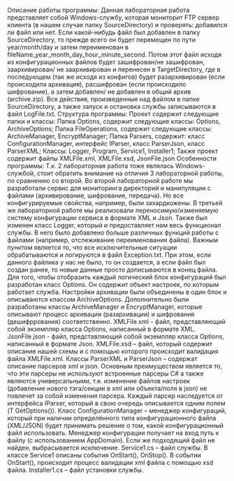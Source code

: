 Описание работы программы: Данная лабораторная работа представляет собой Windows-службу, которая мониторит FTP сервер клиента (в нашем случае папку SourceDirectory) и проверять: добавился ли файл или нет. Если какой-нибудь файл был добавлен в папку SourceDirectory, то прежде всего он будет перемещен по пути year/month/day и затем переименован в fileName_year_month_day_hour_minute_second. Потом этот файл исходя из конфигурационных файлов будет зашифрован/не зашифрован, заархивирован/ не заархивирован и перенесен в TargetDirectory, где в последующем (так же исходя из конфигов) будет разархивирован (если происходила архивация), расшифрован (если происходило шифрование), а затем добавлен/ не добавлен в общий архив (archive.zip). Все действия, произведенные над файлом в папке SourceDirectory, а также запуск и остановка службы записываются в файл LogFile.txt.
Структура программы: Проект содержит следующие папки и классы: Папка Options, содержит следующие классы: Options, ArchiveOptions; Папка FileOperations, содержит следующие классы: ArchiveManager, EncryptManager; Папка Parsers, содержит: класс ConfigurationManager, интерфейс IParser, класс ParserJson, класс ParserXML; Классы: Logger, Program, Service1, Installer1; Также проект содержит файлы XMLFile.xml, XMLFile.xsd, JsonFile.json
Особенности программы: Т.к. 2 лабораторная работа тоже являлась Windows-службой, стоит обратить внимание на отличия 3 лабораторной работы, по сравнению со второй. Во второй лабораторной работе мы разработали сервис для мониторинга директорий и манипуляции с файлами (архивирование, шифрование, передача). Но все конфигурируемые свойства, например, были захардкожены. В третьей же лабораторной работе мы реализовали переносимую/изменяемую систему конфигурации сервиса в формате XML и Json. Также был изменен класс Logger, который и предоставляет нам весь функционал службы. В него было добавлено больше различных функций работы с файлами (например, отслеживание переименования файла).
Важным пунктом является то, что все исключительные ситуации обрабатываются и логируются в файл Exception.txt. При этом, если данного файлика у нас не было, то он создается, а если файл был создан ранее, то новые данные просто дописываются в конец файла.
Для того, чтобы отобразить каждый логический блок конфигураций был разработан класс Options. Он содержит объект настроек, по которым работает служба. Настройки архивации были объединены в один блок и описываются классом ArchiveOptions.
Дополнительно были разработаны классы ArchiveManager и EncryptManager, которые описывают процесс архивации (разархивации) и шифрования (дешифррования) соответственно.
XMLFile.xml - файл, представляющий собой экземпляр класса Options, написанный в формате XML.
JsonFile.json - файл, представляющий собой экземпляр класса Options, написанный в формате Json.
XMLFile.xsd – файл, который содержит описание нашей схемы и с помощью которого происходит валидация файла XMLFile.xml.
Классы ParserXML и ParserJson – содержат описание парсеров xml и json. Основным преимуществом является то, что эти парсеры не используют встроенные парсеры C# а также являются универсальными, т.е. изменение файлов настроек (добавление нового тэга/секции в xml или объекта/поля в json) не повлечет за собой изменения парсера. Каждый парсер наследуется от интерфейса IParser, который в свою очередь описывается одним полем (T GetOptions()).
Класс ConfigurationManager – менеджер конфигураций, который при наличии определённого типа конфигурационного файла (XML/JSON) будет принимать решение о том, какой конфигурационный файл использовать. Менеджер конфигурации получает на вход путь к файлу (с использованием AppDomain). Если же подходящий файл не найден, выбрасывается исключение.
Service1.cs – файл службы. В классе Service1 описаны события OnStart(), OnStop(). В событии OnStart(), происходит процесс валидации xml файла с помощью xsd файла.
Installer1.cs – файл установки службы.

